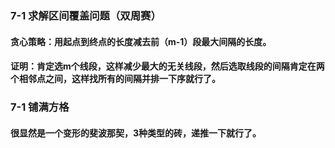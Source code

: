 ### 7-1 **求解区间覆盖问题**（双周赛）

#### 贪心策略：用起点到终点的长度减去前（m-1）段最大间隔的长度。

#### 证明：肯定选m个线段，这样减少最大的无关线段，然后选取线段的间隔肯定在两个相邻点之间，这样找所有的间隔并排一下序就行了。

### 7-1 铺满方格

#### 很显然是一个变形的斐波那契，3种类型的砖，递推一下就行了。
